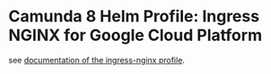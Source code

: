 # Camunda 8 Helm Profile: Ingress NGINX for Google Cloud Platform

see [documentation of the ingress-nginx profile](../../ingress-nginx/README.md).
